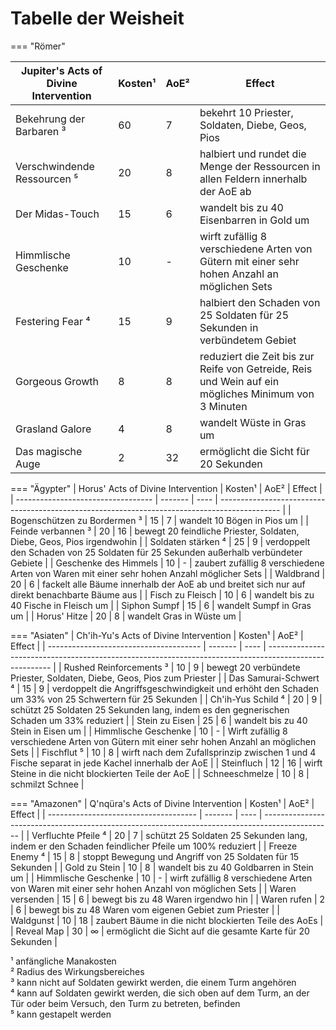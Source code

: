 # Tabelle der Weisheit


=== "Römer"
	<table><thead><tr><th>Jupiter's Acts of Divine Intervention</th><th data-type="number">Kosten¹</th><th>AoE²</th><th>Effect</th></tr></thead><tbody><tr><td>Bekehrung der Barbaren ³</td><td>60</td><td>7</td><td>bekehrt 10 Priester, Soldaten, Diebe, Geos, Pios</td></tr><tr><td>Verschwindende Ressourcen ⁵</td><td>20</td><td>8</td><td>halbiert und rundet die Menge der Ressourcen in allen Feldern innerhalb der AoE ab</td></tr><tr><td>Der Midas-Touch</td><td>15</td><td>6</td><td>wandelt bis zu 40 Eisenbarren in Gold um</td></tr><tr><td>Himmlische Geschenke</td><td>10</td><td>-</td><td>wirft zufällig 8 verschiedene Arten von Gütern mit einer sehr hohen Anzahl an möglichen Sets</td></tr><tr><td>Festering Fear ⁴</td><td>15</td><td>9</td><td>halbiert den Schaden von 25 Soldaten für 25 Sekunden in verbündetem Gebiet</td></tr><tr><td>Gorgeous Growth</td><td>8</td><td>8</td><td>reduziert die Zeit bis zur Reife von Getreide, Reis und Wein auf ein mögliches Minimum von 3 Minuten</td></tr><tr><td>Grasland Galore</td><td>4</td><td>8</td><td>wandelt Wüste in Gras um</td></tr><tr><td>Das magische Auge</td><td>2</td><td>32</td><td>ermöglicht die Sicht für 20 Sekunden</td></tr></tbody></table>


=== "Ägypter"
	| Horus' Acts of Divine Intervention | Kosten¹ | AoE² | Effect                                                                                        |
	| ---------------------------------- | ------- | ---- | --------------------------------------------------------------------------------------------- |
	| Bogenschützen zu Bordermen ³       | 15      | 7    | wandelt 10 Bögen in Pios um                                                                   |
	| Feinde verbannen ³                 | 20      | 16   | bewegt 20 feindliche Priester, Soldaten, Diebe, Geos, Pios irgendwohin                        |
	| Soldaten stärken ⁴                 | 25      | 9    | verdoppelt den Schaden von 25 Soldaten für 25 Sekunden außerhalb verbündeter Gebiete          |
	| Geschenke des Himmels              | 10      | -    | zaubert zufällig 8 verschiedene Arten von Waren mit einer sehr hohen Anzahl möglicher Sets    |
	| Waldbrand                          | 20      | 6    | fackelt alle Bäume innerhalb der AoE ab und breitet sich nur auf direkt benachbarte Bäume aus |
	| Fisch zu Fleisch                   | 10      | 6    | wandelt bis zu 40 Fische in Fleisch um                                                        |
	| Siphon Sumpf                       | 15      | 6    | wandelt Sumpf in Gras um                                                                      |
	| Horus' Hitze                       | 20      | 8    | wandelt Gras in Wüste um                                                                      |


=== "Asiaten"
	| Ch'ih-Yu's Acts of Divine Intervention | Kosten¹ | AoE² | Effect                                                                                                 |
	| -------------------------------------- | ------- | ---- | ------------------------------------------------------------------------------------------------------ |
	| Rushed Reinforcements ³                | 10      | 9    | bewegt 20 verbündete Priester, Soldaten, Diebe, Geos, Pios zum Priester                                |
	| Das Samurai-Schwert ⁴                  | 15      | 9    | verdoppelt die Angriffsgeschwindigkeit und erhöht den Schaden um 33% von 25 Schwertern für 25 Sekunden |
	| Ch'ih-Yus Schild ⁴                     | 20      | 9    | schützt 25 Soldaten 25 Sekunden lang, indem es den gegnerischen Schaden um 33% reduziert               |
	| Stein zu Eisen                         | 25      | 6    | wandelt bis zu 40 Stein in Eisen um                                                                    |
	| Himmlische Geschenke                   | 10      | -    | Wirft zufällig 8 verschiedene Arten von Gütern mit einer sehr hohen Anzahl an möglichen Sets           |
	| Fischflut ⁵                            | 10      | 8    | wirft nach dem Zufallsprinzip zwischen 1 und 4 Fische separat in jede Kachel innerhalb der AoE         |
	| Steinfluch                             | 12      | 16   | wirft Steine in die nicht blockierten Teile der AoE                                                    |
	| Schneeschmelze                         | 10      | 8    | schmilzt Schnee                                                                                        |


=== "Amazonen"
	| Q'nqüra's Acts of Divine Intervention | Kosten¹ | AoE² | Effect                                                                                          |
	| ------------------------------------- | ------- | ---- | ----------------------------------------------------------------------------------------------- |
	| Verfluchte Pfeile ⁴                   | 20      | 7    | schützt 25 Soldaten 25 Sekunden lang, indem er den Schaden feindlicher Pfeile um 100% reduziert |
	| Freeze Enemy ⁴                        | 15      | 8    | stoppt Bewegung und Angriff von 25 Soldaten für 15 Sekunden                                     |
	| Gold zu Stein                         | 10      | 8    | wandelt bis zu 40 Goldbarren in Stein um                                                        |
	| Himmlische Geschenke                  | 10      | -    | wirft zufällig 8 verschiedene Arten von Waren mit einer sehr hohen Anzahl von möglichen Sets    |
	| Waren versenden                       | 15      | 6    | bewegt bis zu 48 Waren irgendwo hin                                                             |
	| Waren rufen                           | 2       | 6    | bewegt bis zu 48 Waren vom eigenen Gebiet zum Priester                                          |
	| Waldgunst                             | 10      | 18   | zaubert Bäume in die nicht blockierten Teile des AoEs                                           |
	| Reveal Map                            | 30      | ∞    | ermöglicht die Sicht auf die gesamte Karte für 20 Sekunden                                      |



¹ anfängliche Manakosten\
² Radius des Wirkungsbereiches\
³ kann nicht auf Soldaten gewirkt werden, die einem Turm angehören\
⁴ kann auf Soldaten gewirkt werden, die sich oben auf dem Turm, an der Tür oder beim Versuch, den Turm zu betreten, befinden\
⁵ kann gestapelt werden
